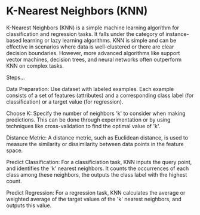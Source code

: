 # K-Nearest Neighbors (KNN)

K-Nearest Neighbors (KNN) is a simple machine learning algorithm for classification and regression tasks. It falls under the category of instance-based learning or lazy learning algorithms. KNN is simple and can be effective in scenarios where data is well-clustered or there are clear decision boundaries. However, more advanced algorithms like support vector machines, decision trees, and neural networks often outperform KNN on complex tasks.

Steps…

Data Preparation: Use dataset with labeled examples. Each example consists of a set of features (attributes) and a corresponding class label (for classification) or a target value (for regression).

Choose K: Specify the number of neighbors 'k' to consider when making predictions. This can be done through experimentation or by using techniques like cross-validation to find the optimal value of 'k'.

Distance Metric: A distance metric, such as Euclidean distance, is used to measure the similarity or dissimilarity between data points in the feature space. 

Predict Classification: For a classificiation task, KNN inputs the query point, and identifies the 'k' nearest neighbors. It counts the occurrences of each class among these neighbors, the outputs the class label with the highest count.

Predict Regression: For a regression task, KNN calculates the average or weighted average of the target values of the 'k' nearest neighbors, and outputs this value.
